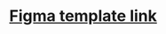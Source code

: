 # [Figma template link](https://www.figma.com/file/fweyyvX0T8WRgRdI59JOXN/%D0%9C%D0%B8%D1%80-%D1%81%D0%B0%D0%B9%D1%82%D0%BE%D0%B2-2-(%D0%BF%D1%80%D0%BE%D0%B4%D0%BE%D0%BB%D0%B6%D0%B5%D0%BD%D0%B8%D0%B5)?type=design&node-id=569%3A55244&mode=design&t=wX5ksDXPqdp4Cxjx-1)